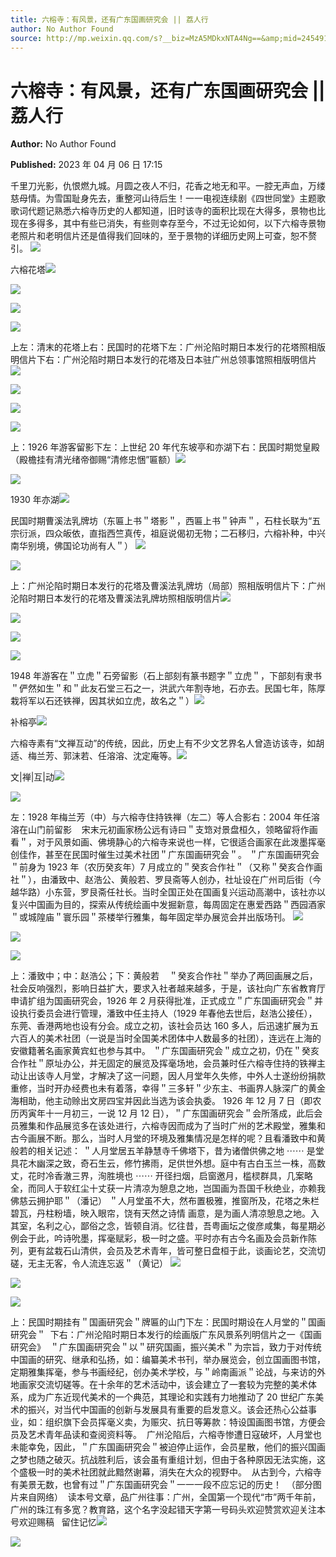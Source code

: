 ```yaml
---
title: 六榕寺：有风景，还有广东国画研究会 || 荔人行
author: No Author Found
source: http://mp.weixin.qq.com/s?__biz=MzA5MDkxNTA4Ng==&amp;mid=2454913413&amp;idx=1&amp;sn=d89a6b7a3fcfd1fa6e2cc913c8ad5176&amp;chksm=87a3c9e4b0d440f2a62288e9f4ad2eef727b57a96585106b8e694ec488d67e18f63c8be02ba8&poc_token=HJ_Do2ejHyO-wNZGG8Q1S8FdPgy1YBBEob-nUEme
---
```


# 六榕寺：有风景，还有广东国画研究会 || 荔人行

**Author:** No Author Found

**Published:** 2023 年 04 月 06 日 17:15

千里刀光影，仇恨燃九城。月圆之夜人不归，花香之地无和平。一腔无声血，万缕慈母情。为雪国耻身先去，重整河山待后生！一一电视连续剧《四世同堂》主题歌歌词代题记熟悉六榕寺历史的人都知道，旧时该寺的面积比现在大得多，景物也比现在多得多，其中有些已消失，有些则幸存至今，不过无论如何，以下六榕寺景物老照片和老明信片还是值得我们回味的，至于景物的详细历史网上可查，恕不赘引。 ![](https://mmbiz.qpic.cn/mmbiz_gif/bL2iaicTYdZn5CF7QcONGtHicX90Yka5D31QkRLViaYscribmTQ6qnwnR2WprBAOoXDee0EZRicvwODrIDGgp1EgIT8w/640?wx_fmt=gif)

六榕花塔![](https://mmbiz.qpic.cn/mmbiz_jpg/PJWG74pLsMYswH2yQaRq4QicdT6Ea4TkZwicGDITjFtAmmoAIX7vweCKL20IjArIN5ZBFEiaMoIkw1W7zjH90DBJQ/640)

![](https://mmbiz.qpic.cn/mmbiz_gif/bL2iaicTYdZn6bNS6nqGnBNuLIyrTgJXhxiaicWkHoNzicNUDj2hnsADsURzdqVO8M5G4I1VjVlzW4KhIXMrpnf88Eg/640?wx_fmt=gif)

![](https://mmbiz.qpic.cn/mmbiz_jpg/PJWG74pLsMYswH2yQaRq4QicdT6Ea4TkZyyicbheMkF2ov8Vaok1Q99bWNWklu2z5b5thZ2WK7qic9ONzhTvGSmUQ/640)

![](https://mmbiz.qpic.cn/mmbiz_jpg/PJWG74pLsMYswH2yQaRq4QicdT6Ea4TkZdM9kVf5ic20oicfBxDg92e3VWPa5W5iaHmQJA626SKA1woQHgGXvXkVng/640)

上左：清末的花塔上右：民国时的花塔下左：广州沦陷时期日本发行的花塔照相版明信片下右：广州沦陷时期日本发行的花塔及日本驻广州总领事馆照相版明信片![](https://mmbiz.qpic.cn/mmbiz_jpg/PJWG74pLsMYswH2yQaRq4QicdT6Ea4TkZ0UwnVsMyxaJVf32iaFQ2ewvzo8c4DpRBBsKGMK8ywWMib6Noe0oS3lVA/640)

![](https://mmbiz.qpic.cn/mmbiz_png/fgnkxfGnnkRTefsHtHl5LkV1a8Lprb6NgeXZ2SWzuoFvsasuRLIibSN338z0ic4UAJDghV0R4gDnSWuiciaPqpcXgw/640?wx_fmt=png)

![](https://mmbiz.qpic.cn/mmbiz_jpg/PJWG74pLsMYswH2yQaRq4QicdT6Ea4TkZfuT6hpibsSibNJRYRwlKvc650icibjbEFSkGX5qcspJCERgIicnBWrn0K8Q/640)

![](https://mmbiz.qpic.cn/mmbiz_jpg/PJWG74pLsMYswH2yQaRq4QicdT6Ea4TkZJn0jNDQ9furCw3lcEVwwLLvrjjj1eibCWQfGA4KTzyA0KCbszOmBCgg/640)

上：1926 年游客留影下左：上世纪 20 年代东坡亭和亦湖下右：民国时期觉皇殿（殿檐挂有清光绪帝御赐“清修忠悃”匾额）![](https://mmbiz.qpic.cn/mmbiz_jpg/PJWG74pLsMYswH2yQaRq4QicdT6Ea4TkZCtiaTgZVAYibv9eRVElP3oQoP3g9o7QpSjkFy5h8RxRSADzjbibVmaPCw/640)

![](https://mmbiz.qpic.cn/mmbiz_png/fgnkxfGnnkRTefsHtHl5LkV1a8Lprb6NgeXZ2SWzuoFvsasuRLIibSN338z0ic4UAJDghV0R4gDnSWuiciaPqpcXgw/640?wx_fmt=png)

1930 年亦湖![](https://mmbiz.qpic.cn/mmbiz_jpg/PJWG74pLsMYswH2yQaRq4QicdT6Ea4TkZNypUcZQIAEhrSn4OMNKzoibBLRJtWvXg832Niad76NnAc0lylZZcUMbQ/640)

民国时期曹溪法乳牌坊（东匾上书＂塔影＂，西匾上书＂钟声＂，石柱长联为“五宗衍派，四众皈依，直指西竺真传，祖庭说偈初无物；二石移归，六榕补种，中兴南华别境，佛国论功尚有人＂） ![](https://mmbiz.qpic.cn/mmbiz_jpg/PJWG74pLsMYswH2yQaRq4QicdT6Ea4TkZNFjltce5TaicrvP3YypP4tRv1euPIXHnFa2oU3fKwXdXbogxm18XfIA/640)

![](https://mmbiz.qpic.cn/mmbiz_jpg/PJWG74pLsMYswH2yQaRq4QicdT6Ea4TkZNRcwWwk62oPichCDKcmaTDmxY2lL0EjcAgas8hP14RdwibKm9fBP0qeQ/640)

上：广州沦陷时期日本发行的花塔及曹溪法乳牌坊（局部）照相版明信片下：广州沦陷时期日本发行的花塔及曹溪法乳牌坊照相版明信片![](https://mmbiz.qpic.cn/mmbiz_jpg/PJWG74pLsMYswH2yQaRq4QicdT6Ea4TkZy9wVq83iaAum60hb137iaCVMQkADf8Umnw8JlEJ5T7Qh7Fsm2icNH2RLw/640)

![](https://mmbiz.qpic.cn/mmbiz_png/fgnkxfGnnkRTefsHtHl5LkV1a8Lprb6NgeXZ2SWzuoFvsasuRLIibSN338z0ic4UAJDghV0R4gDnSWuiciaPqpcXgw/640?wx_fmt=png)

![](https://mmbiz.qpic.cn/mmbiz_gif/PJWG74pLsMYswH2yQaRq4QicdT6Ea4TkZ8sxiauiaPuynyT6vcjJCXnYQ1mvyJNhYLe1cqMS7LMP5NvJpWhL0PlDg/640)

![](https://mmbiz.qpic.cn/mmbiz_jpg/PJWG74pLsMYswH2yQaRq4QicdT6Ea4TkZdO1vPm2XjiaTbw5IcRwnOaJqcwIvCLdrCntM3BFe3P5piaRngAiaLFewQ/640)

1948 年游客在＂立虎＂石旁留影（石上部刻有篆书题字＂立虎＂，下部刻有隶书＂俨然如生＂和＂此友石堂三石之一，洪武六年割寺地，石亦去。民国七年，陈厚栽将军以石还铁禅，因其状如立虎，故名之＂）![](https://mmbiz.qpic.cn/mmbiz_png/Ljib4So7yuWgIM7ul7KPyPelicJfZG8cwP6Vs3jDicKora5ppfpHOjYBnkVCs7icRI8GjVLR9RTlGiciaC0oCsZOKFEQ/640?wx_fmt=png)

补榕亭![](https://mmbiz.qpic.cn/mmbiz_jpg/PJWG74pLsMYswH2yQaRq4QicdT6Ea4TkZoiaLF7UOKL8Emc9o3TTag9Ricc9a9bwFQWU3RWHJLib0Ba6Il9Zh8b4MA/640)

六榕寺素有“文禅互动”的传统，因此，历史上有不少文艺界名人曾造访该寺，如胡适、梅兰芳、郭沫若、任溶溶、沈定庵等。![](https://mmbiz.qpic.cn/mmbiz_jpg/PJWG74pLsMYswH2yQaRq4QicdT6Ea4TkZ2Jm9C2GqDY3t7K0YIGxG7OiawVdVJ2AEENPVRicP4x9wFz1fJ7Lw5lyw/640)

文|禅|互|动![](https://mmbiz.qpic.cn/mmbiz_jpg/PJWG74pLsMYswH2yQaRq4QicdT6Ea4TkZal4mvu3GAh8awdPZZlO1mc4oR4dbic6dZhzRIiaNMV6VWyzWbxowehLw/640)

![](https://mmbiz.qpic.cn/mmbiz_gif/bL2iaicTYdZn7Z9T1w7QibEKPdLEZtfxOS56Bb55WLr5LicB4AnB6uBdicGyuF2p12MTMexLz7CcNxxjiacqS2mGutrw/640?wx_fmt=gif)

左：1928 年梅兰芳（中）与六榕寺住持铁禅（左二）等人合影右：2004 年任溶溶在山门前留影    宋末元初画家杨公远有诗曰＂支筇对景盘桓久，领略留将作画看＂，对于风景如画、佛境静心的六榕寺来说也一样，它很适合画家在此泼墨挥毫创佳作，甚至在民国时催生过美术社团＂广东国画研究会＂。 ＂广东国画研究会＂前身为 1923 年（农历癸亥年）7 月成立的＂癸亥合作社＂（又称＂癸亥合作画社＂），由潘致中、赵浩公、黄般若、罗艮斋等人创办，社址设在广州司后街（今越华路）小东营，罗艮斋任社长。当时全国正处在国画复兴运动高潮中，该社亦以复兴中国画为目的，探索从传统绘画中发掘新意，每周固定在惠爱西路＂西园酒家＂或城隍庙＂寰乐园＂茶楼举行雅集，每年固定举办展览会并出版场刊。 ![](https://mmbiz.qpic.cn/mmbiz_jpg/PJWG74pLsMYswH2yQaRq4QicdT6Ea4TkZZfAONY5chRGgTnAhCiaqKQicNdgqYd7fqYX4GMp9bMzK5rfp1iaXB1FkA/640)

![](https://mmbiz.qpic.cn/mmbiz_png/fgnkxfGnnkRTefsHtHl5LkV1a8Lprb6NgeXZ2SWzuoFvsasuRLIibSN338z0ic4UAJDghV0R4gDnSWuiciaPqpcXgw/640?wx_fmt=png)

![](https://mmbiz.qpic.cn/mmbiz_jpg/PJWG74pLsMYswH2yQaRq4QicdT6Ea4TkZTXDsL3QLuWQib6AYMhJsqX0ibZGe4WPq1kVKQ3sInzsI5xCiazJ2yyiaiag/640)

上：潘致中；中：赵浩公；下：黄般若    ＂癸亥合作社＂举办了两回画展之后，社会反响强烈，影响日益扩大，要求入社者越来越多，于是，该社向广东省教育厅申请扩组为国画研究会，1926 年 2 月获得批准，正式成立＂广东国画研究会＂并设执行委员会进行管理，潘致中任主持人（1929 年春他去世后，赵浩公接任），东莞、香港两地也设有分会。成立之初，该社会员达 160 多人，后迅速扩展为五六百人的美术社团（一说是当时全国美术团体中人数最多的社团），连远在上海的安徽籍著名画家黄宾虹也参与其中。 ＂广东国画研究会＂成立之初，仍在＂癸亥合作社＂原址办公，并无固定的展览及挥毫场地，会员兼时任六榕寺住持的铁禅主动让出该寺人月堂，才解决了这一问题，因人月堂年久失修，中外人士遂纷纷捐款重修，当时开办经费也未有着落，幸得＂三多轩＂少东主、书画界人脉深广的黄金海相助，他主动赊出文房四宝并因此当选为该会执委。 1926 年 12 月 7 日（即农历丙寅年十一月初三，一说 12 月 12 日），＂广东国画研究会＂会所落成，此后会员雅集和作品展览多在该处进行，六榕寺因而成为了当时广州的艺术殿堂，雅集和古今画展不断。那么，当时人月堂的环境及雅集情况是怎样的呢？且看潘致中和黄般若的相关记述： ＂人月堂居五羊静慧寺千佛塔下，昔为诸僧供佛之地 ⋯⋯ 是堂具花木幽深之致，奇石生云，修竹拂雨，足供世外想。庭中有古白玉兰一株，高数丈，花时冷香澈三界，洵胜境也 ⋯⋯ 开径扫烟，启窗邀月，槛棂群具，几案略全，而同人于软红尘十丈获一片清凉为憩息之地，岂国画为吾国千秋绝业，亦赖我佛慈云拥护耶＂（潘记） ＂人月堂虽不大，然布置极雅，推窗所及，花塔之朱栏碧瓦，丹柱粉墙，映入眼帘，饶有天然之诗情 画意，是为画人清凉憩息之地。入其室，名利之心，鄙俗之念，皆顿自消。忆往昔，吾粤画坛之俊彦咸集，每星期必例会于此，吟诗吮墨，挥毫赋彩，极一时之盛。平时亦有古今名画及会员新作陈列，更有盆栽石山清供，会员及艺术青年，皆可整日盘桓于此，谈画论艺，交流切磋，无主无客，令人流连忘返＂（黄记） ![](https://mmbiz.qpic.cn/mmbiz_jpg/PJWG74pLsMYswH2yQaRq4QicdT6Ea4TkZtOHJXxaVNVf0AxIok7h0UvmbPLGhumQRlnILMYSDEXm0n2Wbg4ypKw/640)

![](https://mmbiz.qpic.cn/mmbiz_jpg/PJWG74pLsMYswH2yQaRq4QicdT6Ea4TkZen94x9KUia2Z2uwp6q2VolKduaiavIM6sSicWTpoF3Q4FHYOm6XCbAxyA/640)

![](https://mmbiz.qpic.cn/mmbiz_jpg/PJWG74pLsMYswH2yQaRq4QicdT6Ea4TkZKqggGgntcNVZaUxuvMIYiaVrxwYJ94nVog0e0MfBZoQCUDESL5Xz20A/640)

上：民国时期挂有＂国画研究会＂牌匾的山门下左：民国时期设在人月堂的＂国画研究会＂  下右：广州沦陷时期日本发行的绘画版广东风景系列明信片之一《国画研究会》  ＂广东国画研究会＂以＂研究国画，振兴美术＂为宗旨，致力于对传统中国画的研究、继承和弘扬，如：编纂美术书刊，举办展览会，创立国画图书馆，定期雅集挥毫，参与书画经纪，创办美术学校，与＂岭南画派＂论战，与来访的外地画家交流切磋等。在十余年的艺术活动中，该会建立了一套较为完整的美术体系，成为广东近现代美术的一个典范，其理论和实践有力地推动了 20 世纪广东美术的振兴，对当代中国画的创新与发展具有重要的启发意义。该会还热心公益事业，如：组织旗下会员挥毫义卖，为赈灾、抗日等筹款：特设国画图书馆，方便会员及艺术青年品读和查阅资料等。  广州沦陷后，六榕寺惨遭日寇破坏，人月堂也未能幸免，因此，＂广东国画研究会＂被迫停止运作，会员星散，他们的振兴国画之梦也随之破灭。抗战胜利后，该会虽有重组计划，但由于各种原因无法实施，这个盛极一时的美术社团就此黯然谢幕，消失在大众的视野中。  从古到今，六榕寺有美景无数，也曾有过＂广东国画研究会＂一一一段不应忘记的历史！  （部分图片来自网络）  读本号文章，品广州往事：广州，全国第一个现代“市”两千年前，广州的珠江有多宽？教育路，这个名字没起错天字第一号码头欢迎赞赏欢迎关注本号欢迎赐稿   留住记忆![](https://mmbiz.qpic.cn/mmbiz_jpg/PJWG74pLsMYswH2yQaRq4QicdT6Ea4TkZccohhpHxDHAica8DhokX4Zx33DcEULO2VKuTJUxyDMxeCerjY2YZbNw/640)

![](https://mmbiz.qpic.cn/mmbiz_jpg/PJWG74pLsMYswH2yQaRq4QicdT6Ea4TkZiaMhSvMQ3oicThJWJb9bl2Z41Lv7Fryb6Vyibro2AlMzZKt5lrnMwUWSA/640)
